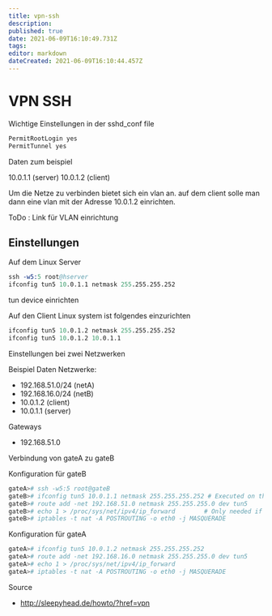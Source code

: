 ```yaml
---
title: vpn-ssh
description: 
published: true
date: 2021-06-09T16:10:49.731Z
tags: 
editor: markdown
dateCreated: 2021-06-09T16:10:44.457Z
---
```


# VPN SSH

Wichtige Einstellungen in der sshd_conf file

```s
PermitRootLogin yes
PermitTunnel yes
```

Daten zum beispiel

10.0.1.1 (server)
10.0.1.2 (client)

Um die Netze zu verbinden bietet sich ein vlan an.
auf dem client solle man dann eine vlan mit der Adresse 10.0.1.2 einrichten.

ToDo : Link für VLAN einrichtung

## Einstellungen

Auf dem Linux Server

```s
ssh -w5:5 root@hserver
ifconfig tun5 10.0.1.1 netmask 255.255.255.252
```

tun device einrichten

Auf den Client Linux system ist folgendes einzurichten

```s
ifconfig tun5 10.0.1.2 netmask 255.255.255.252
ifconfig tun5 10.0.1.2 10.0.1.1
```

Einstellungen bei zwei Netzwerken

Beispiel Daten
Netzwerke:

* 192.168.51.0/24   (netA)
* 192.168.16.0/24   (netB)
* 10.0.1.2 (client)
* 10.0.1.1 (server)

Gateways

* 192.168.51.0

Verbindung von gateA zu gateB

Konfiguration für gateB

```s
gateA># ssh -w5:5 root@gateB
gateB># ifconfig tun5 10.0.1.1 netmask 255.255.255.252 # Executed on the gateB shell
gateB># route add -net 192.168.51.0 netmask 255.255.255.0 dev tun5
gateB># echo 1 > /proc/sys/net/ipv4/ip_forward        # Only needed if not default gw
gateB># iptables -t nat -A POSTROUTING -o eth0 -j MASQUERADE
```

Konfiguration für gateA

```s
gateA># ifconfig tun5 10.0.1.2 netmask 255.255.255.252
gateA># route add -net 192.168.16.0 netmask 255.255.255.0 dev tun5
gateA># echo 1 > /proc/sys/net/ipv4/ip_forward
gateA># iptables -t nat -A POSTROUTING -o eth0 -j MASQUERADE
```

Source

* http://sleepyhead.de/howto/?href=vpn